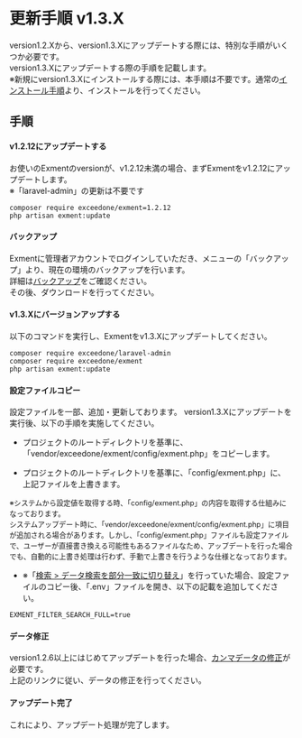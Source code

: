 # 更新手順 v1.3.X
version1.2.Xから、version1.3.Xにアップデートする際には、特別な手順がいくつか必要です。  
version1.3.Xにアップデートする際の手順を記載します。  
※新規にversion1.3.Xにインストールする際には、本手順は不要です。通常の[インストール手順](/ja/quickstart)より、インストールを行ってください。  

## 手順
#### v1.2.12にアップデートする
お使いのExmentのversionが、v1.2.12未満の場合、まずExmentをv1.2.12にアップデートします。  
※「laravel-admin」の更新は不要です

~~~
composer require exceedone/exment=1.2.12
php artisan exment:update
~~~


#### バックアップ
Exmentに管理者アカウントでログインしていただき、メニューの「バックアップ」より、現在の環境のバックアップを行います。   
詳細は[バックアップ](/ja/backup)をご確認ください。   
その後、ダウンロードを行ってください。  

#### v1.3.Xにバージョンアップする
以下のコマンドを実行し、Exmentをv1.3.Xにアップデートしてください。

~~~
composer require exceedone/laravel-admin
composer require exceedone/exment
php artisan exment:update
~~~

#### 設定ファイルコピー
設定ファイルを一部、追加・更新しております。
version1.3.Xにアップデートを実行後、以下の手順を実施してください。

- プロジェクトのルートディレクトリを基準に、「vendor/exceedone/exment/config/exment.php」をコピーします。

- プロジェクトのルートディレクトリを基準に、「config/exment.php」に、上記ファイルを上書きます。

<span style="font-size:0.9em;">※システムから設定値を取得する時、「config/exment.php」の内容を取得する仕組みになっております。  
システムアップデート時に、「vendor/exceedone/exment/config/exment.php」に項目が追加される場合があります。しかし、「config/exment.php」ファイルも設定ファイルで、ユーザーが直接書き換える可能性もあるファイルなため、アップデートを行った場合でも、自動的に上書き処理は行わず、手動で上書きを行うような仕様となっております。  
</span>

- ※「[検索 > データ検索を部分一致に切り替え](/ja/search)」を行っていた場合、設定ファイルのコピー後、「.env」ファイルを開き、以下の記載を追加してください。  

~~~
EXMENT_FILTER_SEARCH_FULL=true
~~~

#### データ修正
version1.2.6以上にはじめてアップデートを行った場合、[カンマデータの修正](/ja/patch/comma)が必要です。  
上記のリンクに従い、データの修正を行ってください。


#### アップデート完了
これにより、アップデート処理が完了します。  